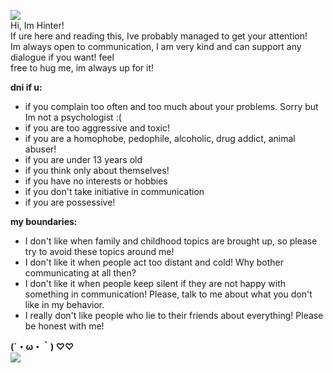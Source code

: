 ![](https://files.catbox.moe/uqa1hp.png) </br>
Hi, Im Hinter! </br>
If ure here and reading this, Ive probably managed to get your attention! </br>
Im always open to communication, I am very kind and can support any dialogue if you want! feel </br>
free to hug me, im always up for it! </br>

**dni if u:** </br>
* if you complain too often and too much about your problems. Sorry but Im not a psychologist :( </br>
* if you are too aggressive and toxic! </br>
* if you are a homophobe, pedophile, alcoholic, drug addict, animal abuser! </br>
* if you are under 13 years old </br>
* if you think only about themselves! </br>
* if you have no interests or hobbies </br>
* if you don't take initiative in communication </br>
* if you are possessive! </br>

**my boundaries:**
* I don't like when family and childhood topics are brought up, so please try to avoid these topics around me! </br>
* I don't like it when people act too distant and cold! Why bother communicating at all then? </br>
* I don't like it when people keep silent if they are not happy with something in communication! Please, talk to me about what you don't like in my behavior. </br>
* I really don't like people who lie to their friends about everything! Please be honest with me! </br>

 **(´・ω・｀) ♡♡** </br>
![](https://files.catbox.moe/7pnq3f.jpg)

